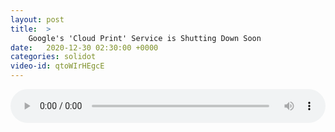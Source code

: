 ```yaml
---
layout: post
title:  >
    Google's 'Cloud Print' Service is Shutting Down Soon
date:   2020-12-30 02:30:00 +0000
categories: solidot
video-id: qtoWIrHEgcE
---
```


<audio src="/assets/d13ce7884b98b18366feee3f5bbc5260.mp3" style="width: 100%;" controls></audio>

